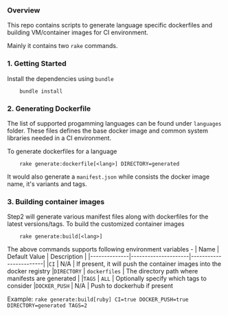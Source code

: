 
### Overview

This repo contains scripts to generate language specific dockerfiles and building VM/container images for CI environment.

Mainly it contains two `rake` commands.

### 1. Getting Started

Install the dependencies using `bundle`

        bundle install

### 2. Generating Dockerfile

The list of supported progamming languages can be found under `languages` folder. These files defines the base docker image 
and common system libraries needed in a CI environment. 

To generate dockerfiles for a language

        rake generate:dockerfile[<lang>] DIRECTORY=generated

It would also generate a `manifest.json` while consists the docker image name, it's variants and tags.

### 3. Building container images

Step2 will generate various manifest files along with dockerfiles for the latest versions/tags. To build the customized
container images 

        rake generate:build[<lang>]

The above commands supports following environment variables -
|   Name       |  Default Value      |      Description                                                |
|--------------|---------------------|------------------------|
|`CI`          |     N/A            |  If present, it will push the container images into the docker registry 
|`DIRECTORY`   |   `dockerfiles`    | The directory path where manifests are generated |
|`TAGS`        |     `ALL`          | Optionally specify which tags to consider
|`DOCKER_PUSH` |      N/A           | Push to dockerhub if present

Example: `rake generate:build[ruby] CI=true DOCKER_PUSH=true DIRECTORY=generated TAGS=2`